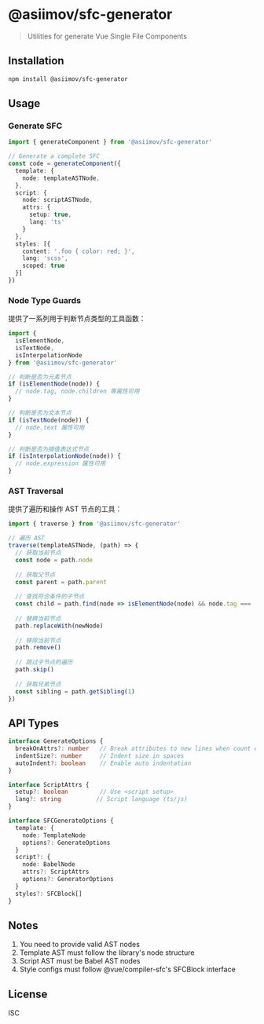 # @asiimov/sfc-generator

> Utilities for generate Vue Single File Components

## Installation

```bash
npm install @asiimov/sfc-generator
```

## Usage

### Generate SFC

```typescript
import { generateComponent } from '@asiimov/sfc-generator'

// Generate a complete SFC
const code = generateComponent({
  template: {
    node: templateASTNode,
  },
  script: {
    node: scriptASTNode,
    attrs: {
      setup: true,
      lang: 'ts'
    }
  },
  styles: [{
    content: '.foo { color: red; }',
    lang: 'scss',
    scoped: true
  }]
})
```

### Node Type Guards

提供了一系列用于判断节点类型的工具函数：

```typescript
import { 
  isElementNode,
  isTextNode, 
  isInterpolationNode 
} from '@asiimov/sfc-generator'

// 判断是否为元素节点
if (isElementNode(node)) {
  // node.tag, node.children 等属性可用
}

// 判断是否为文本节点
if (isTextNode(node)) {
  // node.text 属性可用
}

// 判断是否为插值表达式节点
if (isInterpolationNode(node)) {
  // node.expression 属性可用
}
```

### AST Traversal

提供了遍历和操作 AST 节点的工具：

```typescript
import { traverse } from '@asiimov/sfc-generator'

// 遍历 AST
traverse(templateASTNode, (path) => {
  // 获取当前节点
  const node = path.node
  
  // 获取父节点
  const parent = path.parent
  
  // 查找符合条件的子节点
  const child = path.find(node => isElementNode(node) && node.tag === 'div')
  
  // 替换当前节点
  path.replaceWith(newNode)
  
  // 移除当前节点
  path.remove()
  
  // 跳过子节点的遍历
  path.skip()
  
  // 获取兄弟节点
  const sibling = path.getSibling(1)
})
```

## API Types

```typescript
interface GenerateOptions {
  breakOnAttrs?: number   // Break attributes to new lines when count exceeds this
  indentSize?: number     // Indent size in spaces
  autoIndent?: boolean    // Enable auto indentation
}

interface ScriptAttrs {
  setup?: boolean         // Use <script setup>
  lang?: string          // Script language (ts/js)
}

interface SFCGenerateOptions {
  template: {
    node: TemplateNode
    options?: GenerateOptions
  }
  script?: {
    node: BabelNode
    attrs?: ScriptAttrs
    options?: GeneratorOptions
  }
  styles?: SFCBlock[]
}
```

## Notes

1. You need to provide valid AST nodes
2. Template AST must follow the library's node structure
3. Script AST must be Babel AST nodes
4. Style configs must follow @vue/compiler-sfc's SFCBlock interface

## License

ISC
